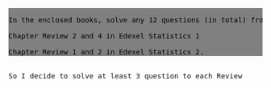 
<pre>
<div style="background-color:grey; color:black">
In the enclosed books, solve any 12 questions (in total) from:

Chapter Review 2 and 4 in Edexel Statistics 1

Chapter Review 1 and 2 in Edexel Statistics 2.
</div>

So I decide to solve at least 3 question to each Review
</pre>
